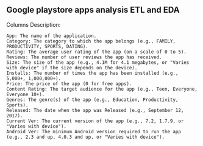 ## Google playstore apps analysis ETL and EDA


Columns Description:

    App: The name of the application.
    Category: The category to which the app belongs (e.g., FAMILY, PRODUCTIVITY, SPORTS, DATING).
    Rating: The average user rating of the app (on a scale of 0 to 5).
    Reviews: The number of user reviews the app has received.
    Size: The size of the app (e.g., 4.1M for 4.1 megabytes, or "Varies with device" if the size depends on the device).
    Installs: The number of times the app has been installed (e.g., 5,000+, 1,000,000+).
    Price: The price of the app (0 for free apps).
    Content Rating: The target audience for the app (e.g., Teen, Everyone, Everyone 10+).
    Genres: The genre(s) of the app (e.g., Education, Productivity, Sports).
    Released: The date when the app was Released (e.g., September 12, 2017).
    Current Ver: The current version of the app (e.g., 7.2, 1.7.9, or "Varies with device").
    Android Ver: The minimum Android version required to run the app (e.g., 2.3 and up, 4.0.3 and up, or "Varies with device").
